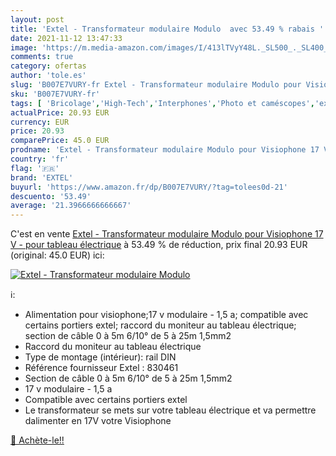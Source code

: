 ```yaml
---
layout: post
title: 'Extel - Transformateur modulaire Modulo  avec 53.49 % rabais '
date: 2021-11-12 13:47:33
image: 'https://m.media-amazon.com/images/I/413lTVyY48L._SL500_._SL400_.jpg'
comments: true
category: ofertas
author: 'tole.es'
slug: 'B007E7VURY-fr Extel - Transformateur modulaire Modulo pour Visiophone 17...'
sku: 'B007E7VURY-fr'
tags: [ 'Bricolage','High-Tech','Interphones','Photo et caméscopes','extel','Électricité', ]
actualPrice: 20.93 EUR
currency: EUR
price: 20.93
comparePrice: 45.0 EUR
prodname: 'Extel - Transformateur modulaire Modulo pour Visiophone 17 V - pour tableau électrique'
country: 'fr'
flag: '🇫🇷'
brand: 'EXTEL'
buyurl: 'https://www.amazon.fr/dp/B007E7VURY/?tag=tolees0d-21'
descuento: '53.49'
average: '21.3966666666667'
---
```


C'est en vente [Extel - Transformateur modulaire Modulo pour Visiophone 17 V - pour tableau électrique](https://www.amazon.fr/dp/B007E7VURY/?tag=tolees0d-21)  à  53.49 % de réduction, prix final  20.93 EUR (original: 45.0 EUR) ici:

[![Extel - Transformateur modulaire Modulo ](https://m.media-amazon.com/images/I/413lTVyY48L._SL500_._SL400_.jpg)](https://www.amazon.fr/dp/B007E7VURY/?tag=tolees0d-21)

ℹ️:

- Alimentation pour visiophone;17 v modulaire - 1,5 a; compatible avec certains portiers extel; raccord du moniteur au tableau électrique; section de câble 0 à 5m 6/10° de 5 à 25m 1,5mm2
- Raccord du moniteur au tableau électrique
- Type de montage (intérieur): rail DIN
- Référence fournisseur Extel : 830461
- Section de câble 0 à 5m 6/10° de 5 à 25m 1,5mm2
- 17 v modulaire - 1,5 a
- Compatible avec certains portiers extel
- Le transformateur se mets sur votre tableau électrique et va permettre dalimenter en 17V votre Visiophone

[🛒 Achète-le!!](https://www.amazon.fr/dp/B007E7VURY/?tag=tolees0d-21)
